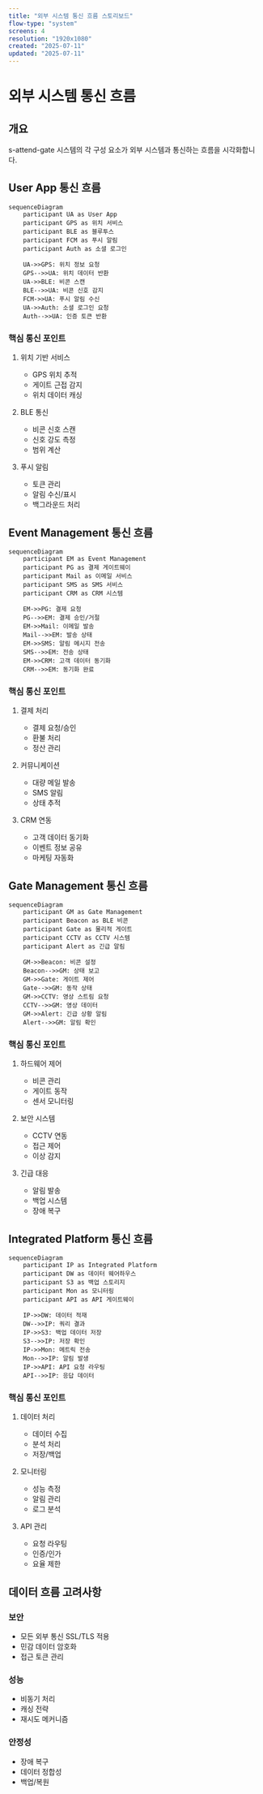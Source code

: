 ```yaml
---
title: "외부 시스템 통신 흐름 스토리보드"
flow-type: "system"
screens: 4
resolution: "1920x1080"
created: "2025-07-11"
updated: "2025-07-11"
---
```


# 외부 시스템 통신 흐름

## 개요

s-attend-gate 시스템의 각 구성 요소가 외부 시스템과 통신하는 흐름을 시각화합니다.

## User App 통신 흐름

```mermaid
sequenceDiagram
    participant UA as User App
    participant GPS as 위치 서비스
    participant BLE as 블루투스
    participant FCM as 푸시 알림
    participant Auth as 소셜 로그인

    UA->>GPS: 위치 정보 요청
    GPS-->>UA: 위치 데이터 반환
    UA->>BLE: 비콘 스캔
    BLE-->>UA: 비콘 신호 감지
    FCM->>UA: 푸시 알림 수신
    UA->>Auth: 소셜 로그인 요청
    Auth-->>UA: 인증 토큰 반환
```

### 핵심 통신 포인트
1. 위치 기반 서비스
   - GPS 위치 추적
   - 게이트 근접 감지
   - 위치 데이터 캐싱

2. BLE 통신
   - 비콘 신호 스캔
   - 신호 강도 측정
   - 범위 계산

3. 푸시 알림
   - 토큰 관리
   - 알림 수신/표시
   - 백그라운드 처리

## Event Management 통신 흐름

```mermaid
sequenceDiagram
    participant EM as Event Management
    participant PG as 결제 게이트웨이
    participant Mail as 이메일 서비스
    participant SMS as SMS 서비스
    participant CRM as CRM 시스템

    EM->>PG: 결제 요청
    PG-->>EM: 결제 승인/거절
    EM->>Mail: 이메일 발송
    Mail-->>EM: 발송 상태
    EM->>SMS: 알림 메시지 전송
    SMS-->>EM: 전송 상태
    EM->>CRM: 고객 데이터 동기화
    CRM-->>EM: 동기화 완료
```

### 핵심 통신 포인트
1. 결제 처리
   - 결제 요청/승인
   - 환불 처리
   - 정산 관리

2. 커뮤니케이션
   - 대량 메일 발송
   - SMS 알림
   - 상태 추적

3. CRM 연동
   - 고객 데이터 동기화
   - 이벤트 정보 공유
   - 마케팅 자동화

## Gate Management 통신 흐름

```mermaid
sequenceDiagram
    participant GM as Gate Management
    participant Beacon as BLE 비콘
    participant Gate as 물리적 게이트
    participant CCTV as CCTV 시스템
    participant Alert as 긴급 알림

    GM->>Beacon: 비콘 설정
    Beacon-->>GM: 상태 보고
    GM->>Gate: 게이트 제어
    Gate-->>GM: 동작 상태
    GM->>CCTV: 영상 스트림 요청
    CCTV-->>GM: 영상 데이터
    GM->>Alert: 긴급 상황 알림
    Alert-->>GM: 알림 확인
```

### 핵심 통신 포인트
1. 하드웨어 제어
   - 비콘 관리
   - 게이트 동작
   - 센서 모니터링

2. 보안 시스템
   - CCTV 연동
   - 접근 제어
   - 이상 감지

3. 긴급 대응
   - 알림 발송
   - 백업 시스템
   - 장애 복구

## Integrated Platform 통신 흐름

```mermaid
sequenceDiagram
    participant IP as Integrated Platform
    participant DW as 데이터 웨어하우스
    participant S3 as 백업 스토리지
    participant Mon as 모니터링
    participant API as API 게이트웨이

    IP->>DW: 데이터 적재
    DW-->>IP: 쿼리 결과
    IP->>S3: 백업 데이터 저장
    S3-->>IP: 저장 확인
    IP->>Mon: 메트릭 전송
    Mon-->>IP: 알림 발생
    IP->>API: API 요청 라우팅
    API-->>IP: 응답 데이터
```

### 핵심 통신 포인트
1. 데이터 처리
   - 데이터 수집
   - 분석 처리
   - 저장/백업

2. 모니터링
   - 성능 측정
   - 알림 관리
   - 로그 분석

3. API 관리
   - 요청 라우팅
   - 인증/인가
   - 요율 제한

## 데이터 흐름 고려사항

### 보안
- 모든 외부 통신 SSL/TLS 적용
- 민감 데이터 암호화
- 접근 토큰 관리

### 성능
- 비동기 처리
- 캐싱 전략
- 재시도 메커니즘

### 안정성
- 장애 복구
- 데이터 정합성
- 백업/복원
